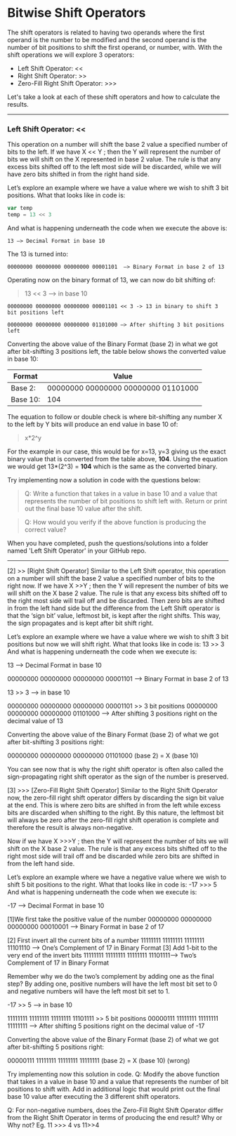 # Bitwise Shift Operators
The shift operators is related to having two operands where the first operand is the number to be modified and the second operand is the number of bit positions to shift the first operand, or number, with.  With the shift operations we will explore 3 operators:  

  - Left Shift Operator:  <<
  - Right Shift Operator:  >>
  - Zero-Fill Right Shift Operator:  >>>

Let's take a look at each of these shift operators and how to calculate the results.
_____________________
### Left Shift Operator:  <<
This operation on a number will shift the base 2 value a specified number of bits to the left.  If we have X << Y ; then the Y will represent the number of bits we will shift on the X represented in   base 2 value.  The rule is that any excess bits shifted off to the left most side will be discarded, while we will have zero bits shifted in from the right hand side.

Let’s explore an example where we have a value where we wish to shift 3 bit positions.  What that looks like in code is:

```js
var temp
temp = 13 << 3
```
And what is happening underneath the code when we execute the above is:
```
13 —> Decimal Format in base 10
```
The 13 is turned into:
```
00000000 00000000 00000000 00001101  —> Binary Format in base 2 of 13
```
Operating now on the binary format of 13, we can now do bit shifting of:
>13 << 3 —> in base 10
```
00000000 00000000 00000000 00001101 << 3 -> 13 in binary to shift 3 bit positions left
```
```
00000000 00000000 00000000 01101000 —> After shifting 3 bit positions left
```

Converting the above value of the Binary Format (base 2) in what we got after bit-shifting 3 positions left, the table below shows the converted value in base 10:

| Format | Value | 
|---------------------------|-----|
| Base 2:                  | 00000000 00000000 00000000 01101000 |
| Base 10:                  | 104  |

The equation to follow or double check is where bit-shifting any number X to the left by Y bits will produce an end value in base 10 of:

> x*2^y

For the example in our case, this would be for x=13, y=3 giving us the exact binary value that is converted from the table above, **104**.  Using the equation we would get 13*(2^3) = **104** which is the same as the converted binary.

Try implementing now a solution in code with the questions below:
>Q:  Write a function that takes in a value in base 10 and a value that represents the number of bit positions to shift left with.  Return or print out the final base 10 value after the shift.

>Q:  How would you verify if the above function is producing the correct value?

When you have completed, push the questions/solutions into a folder named 'Left Shift Operator' in your GitHub repo.
_____________________

[2] >> [Right Shift Operator]
Similar to the Left Shift operator, this operation on a number will shift the base 2 value a specified number of bits to the right now.  If we have X >>Y ; then the Y will represent the number of bits we will shift on the X base 2 value.  The rule is that any excess bits shifted off to the right most side will trail off and be discarded.  Then zero bits are shifted in from the left hand side but the difference from the Left Shift operator is that the ‘sign bit’ value, leftmost bit, is kept after the right shifts.  This way, the sign propagates and is kept after bit shift right.

Let’s explore an example where we have a value where we wish to shift 3 bit positions but now we will shift right.  What that looks like in code is:
     13 >> 3
And what is happening underneath the code when we execute is:

13 —> Decimal Format in base 10

00000000 00000000 00000000 00001101  —> Binary Format in base 2 of 13

13 >> 3 —> in base 10

00000000 00000000 00000000 00001101 >> 3 bit positions
00000000 00000000 00000000 01101000 —> After shifting 3 positions right on the decimal value of 13

Converting the above value of the Binary Format (base 2) of what we got after bit-shifting 3 positions right:

00000000 00000000 00000000 01101000 (base 2) = X (base 10)

You can see now that is why the right shift operator is often also called the sign-propagating right shift operator as the sign of the number is preserved.

[3] >>> [Zero-Fill Right Shift Operator]
Similar to the Right Shift Operator now, the zero-fill right shift operator differs by discarding the sign bit value at the end.  This is where zero bits are shifted in from the left while excess bits are discarded when shifting to the right.  By this nature, the leftmost bit will always be zero after the zero-fill right shift operation is complete and therefore the result is always non-negative.

Now if we have X >>>Y ; then the Y will represent the number of bits we will shift on the X base 2 value.  The rule is that any excess bits shifted off to the right most side will trail off and be discarded while zero bits are shifted in from the left hand side.

Let’s explore an example where we have a negative value where we wish to shift 5 bit positions to the right.  What that looks like in code is:
     -17 >>> 5
And what is happening underneath the code when we execute is:

-17 —> Decimal Format in base 10

[1]We first take the positive value of the number
00000000 00000000 00000000 00010001  —> Binary Format in base 2 of 17

[2] First invert all the current bits of a number
11111111 11111111 11111111 11101110  —> One’s Complement of 17 in Binary Format
[3] Add 1-bit to the very end of the invert bits
11111111 11111111 11111111 11101111—> Two’s Complement of 17 in Binary Format

Remember why we do the two’s complement by adding one as the final step?  By adding one, positive numbers will have the left most bit set to 0 and negative numbers will have the left most bit set to 1.

-17 >> 5 —> in base 10

11111111 11111111 11111111 11101111 >> 5 bit positions
00000111  11111111 11111111 11111111  —> After shifting 5 positions right on the decimal value of -17

Converting the above value of the Binary Format (base 2) of what we got after bit-shifting 5 positions right:

00000111  11111111 11111111 11111111 (base 2) = X (base 10)  (wrong)

Try implementing now this solution in code.
Q:  Modify the above function that takes in a value in base 10 and a value that represents the number of bit positions to shift with.  Add in additional logic that would print out the final base 10 value after executing the 3 different shift operators.

Q:  For non-negative numbers, does the Zero-Fill Right Shift Operator differ from the Right Shift Operator in terms of producing the end result?  Why or Why not?   Eg.  11 >>> 4 vs 11>>4